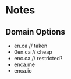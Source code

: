# Notes

## Domain Options

- en.ca // taken
- 0en.ca // cheap
- enc.ca // restricted?
- enca.me
- enca.io
